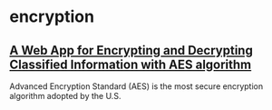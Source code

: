 # encryption
## [A Web App for Encrypting and Decrypting Classified Information with AES algorithm](https://kietpawpan.github.io/encryption)

Advanced Encryption Standard (AES) is the most secure encryption algorithm adopted by the U.S.

